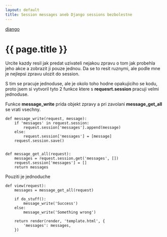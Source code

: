 ```yaml
---
layout: default
title: Session messages aneb Django sessions bezbolestne
---
```


[django](.)

# {{ page.title }}

Urcite kazdy resil jak predat uzivateli nejakou zpravu o tom jak probehla jeho akce a zobrazit ji pouze jednou. Da se to resit ruznymi, ale podle mne je nejlepsi zpravu ulozit do session.

S tim se pracuje jednoduse, ale je okolo toho hodne opakujiciho se kodu, proto jsem si vytvoril tyto 2 funkce ktere s __requesrt.session__ pracuji velmi jednoduse.

Funkce __message_write__ prida objekt zpravy a pri zavolani __message_get_all__ se vrati vsechny.

    def message_write(request, message):
        if 'messages' in request.session:
            request.session['messages'].append(message)
        else:
            request.session['messages'] = [message]
        request.session.save()


    def message_get_all(request):
        messages = request.session.get('messages', [])
        request.session['messages'] = []
        return messages

Pouziti je jednoduche

    def view(request):
        messages = message_get_all(request)

        if do_stuff():
            message_write('Success')
        else:
            message_write('Something wrong')

        return render(render, 'template.html', {
            'messages': messages,
        })

